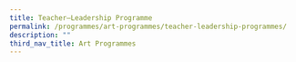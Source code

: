 ```yaml
---
title: Teacher–Leadership Programme
permalink: /programmes/art-programmes/teacher-leadership-programmes/
description: ""
third_nav_title: Art Programmes
---
```

